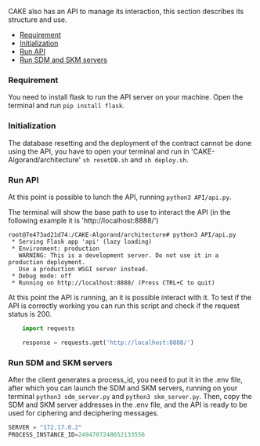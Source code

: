 CAKE also has an API to manage its interaction, this section describes its structure and use.

- [Requirement](#requirement)
- [Initialization](#initialization)
- [Run API](#run-api)
- [Run SDM and SKM servers](#run-sdm-and-skm-servers)

### Requirement
You need to install flask to run the API server on your machine. 
Open the terminal and run `pip install flask`.

### Initialization
The database resetting and the deployment of the contract cannot be done using the API, you have to open your terminal and run in 'CAKE-Algorand/architecture' `sh resetDB.sh` and `sh deploy.sh`.

### Run API
At this point is possible to lunch the API, running `python3 API/api.py`.

The terminal will show the base path to use to interact the API (in the following example it is 'http://localhost:8888/')

```
root@7e473ad21d74:/CAKE-Algorand/architecture# python3 API/api.py 
 * Serving Flask app 'api' (lazy loading)
 * Environment: production
   WARNING: This is a development server. Do not use it in a production deployment.
   Use a production WSGI server instead.
 * Debug mode: off
 * Running on http://localhost:8888/ (Press CTRL+C to quit)
```

At this point the API is running, an it is possible interact with it.
To test if the API is correctly working you can run this script and check if the request status is 200.

```python
    import requests

    response = requests.get('http://localhost:8888/')
```

### Run SDM and SKM servers

After the client generates a process_id, you need to put it in the .env file, after which you can launch the SDM and SKM servers, running on your terminal `python3 sdm_server.py` and `python3 skm_server.py`.
Then, copy the SDM and SKM server addresses in the .env file, and the API is ready to be used for ciphering and deciphering messages.

```python
SERVER = "172.17.0.2"
PROCESS_INSTANCE_ID=2494707248652133556
```
